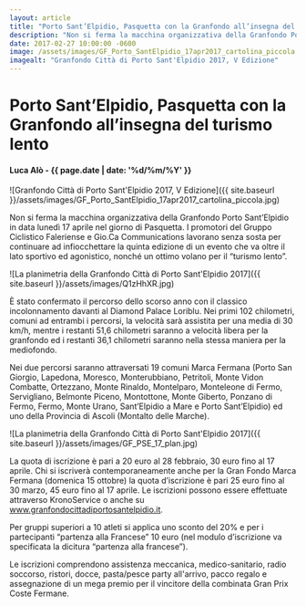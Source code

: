```yaml
---
layout: article
title: "Porto Sant’Elpidio, Pasquetta con la Granfondo all’insegna del turismo lento"
description: "Non si ferma la macchina organizzativa della Granfondo Porto Sant’Elpidio in data lunedì 17 aprile nel giorno di Pasquetta. I promotori del Gruppo Ciclistico Faleriense e Gio.Ca Communications lavorano senza sosta per continuare ad infiocchettare la quinta edizione di un evento che va oltre il lato sportivo ed agonistico, nonché un ottimo volano per il turismo lento."
date: 2017-02-27 10:00:00 -0600
image: /assets/images/GF_Porto_SantElpidio_17apr2017_cartolina_piccola.jpg
imagealt: "Granfondo Città di Porto Sant'Elpidio 2017, V Edizione"
---
```


# Porto Sant’Elpidio, Pasquetta con la Granfondo all’insegna del turismo lento

#### Luca Alò - {{ page.date | date: '%d/%m/%Y' }}

![Granfondo Città di Porto Sant'Elpidio 2017, V Edizione]({{ site.baseurl }}/assets/images/GF_Porto_SantElpidio_17apr2017_cartolina_piccola.jpg)

Non si ferma la macchina organizzativa della Granfondo Porto Sant’Elpidio in data lunedì 17 aprile nel giorno di Pasquetta. I promotori del Gruppo Ciclistico Faleriense e Gio.Ca Communications lavorano senza sosta per continuare ad infiocchettare la quinta edizione di un evento che va oltre il lato sportivo ed agonistico, nonché un ottimo volano per il “turismo lento”.

![La planimetria della Granfondo Città di Porto Sant'Elpidio 2017]({{ site.baseurl }}/assets/images/Q1zHhXR.jpg)

È stato confermato il percorso dello scorso anno con il classico incolonnamento davanti al Diamond Palace Loriblu. Nei primi 102 chilometri, comuni ad entrambi i percorsi, la velocità sarà assistita per una media di 30 km/h, mentre i restanti 51,6 chilometri saranno a velocità libera per la granfondo ed i restanti 36,1 chilometri saranno nella stessa maniera per la mediofondo.

Nei due percorsi saranno attraversati 19 comuni Marca Fermana (Porto San Giorgio, Lapedona, Moresco, Monterubbiano, Petritoli, Monte Vidon Combatte, Ortezzano, Monte Rinaldo, Montelparo, Monteleone di Fermo, Servigliano, Belmonte Piceno, Montottone, Monte Giberto, Ponzano di Fermo, Fermo, Monte Urano, Sant’Elpidio a Mare e Porto Sant’Elpidio) ed uno della Provincia di Ascoli (Montalto delle Marche).

![La planimetria della Granfondo Città di Porto Sant'Elpidio 2017]({{ site.baseurl }}/assets/images/GF_PSE_17_plan.jpg)

La quota di iscrizione è pari a 20 euro al 28 febbraio, 30 euro fino al 17 aprile. Chi si iscriverà contemporaneamente anche per la Gran Fondo Marca Fermana (domenica 15 ottobre) la quota d’iscrizione è pari 25 euro fino al 30 marzo, 45 euro fino al 17 aprile. Le iscrizioni possono essere effettuate attraverso KronoService o anche su www.granfondocittadiportosantelpidio.it.

Per gruppi superiori a 10 atleti si applica uno sconto del 20% e per i partecipanti “partenza alla Francese” 10 euro (nel modulo d’iscrizione va specificata la dicitura “partenza alla francese”).

Le iscrizioni comprendono assistenza meccanica, medico-sanitario, radio soccorso, ristori, docce, pasta/pesce party all'arrivo, pacco regalo e assegnazione di un mega premio per il vincitore della combinata Gran Prix Coste Fermane.